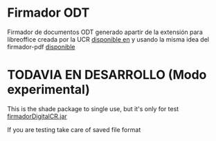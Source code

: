 # Firmador ODT

Firmador de documentos ODT generado apartir de la extensión para libreoffice 
creada por la UCR [disponible en](https://ci.ucr.ac.cr/firmadigital) y usando la misma idea del firmador-pdf [disponible](https://github.com/fdelapena/firmador-pdf)



# TODAVIA EN DESARROLLO (Modo experimental) 

This is the shade package to single use, but it's only for test [firmadorDigitalCR.jar](https://github.com/luisza/firmadorDigitalCR/releases/download/v.0.1/firmadorDigitalCR.jar)

If you are testing take care of saved file format
